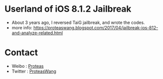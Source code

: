 # Userland of iOS 8.1.2 Jailbreak
* About 3 years ago, I reversed TaiG jailbreak, and wrote the codes.
* more info: https://proteaswang.blogspot.com/2017/04/jailbreak-ios-812-and-analyze-related.html

# Contact
* Weibo : [Proteas](http://weibo.com/proteaswang)
* Twitter : [ProteasWang](https://twitter.com/ProteasWang)